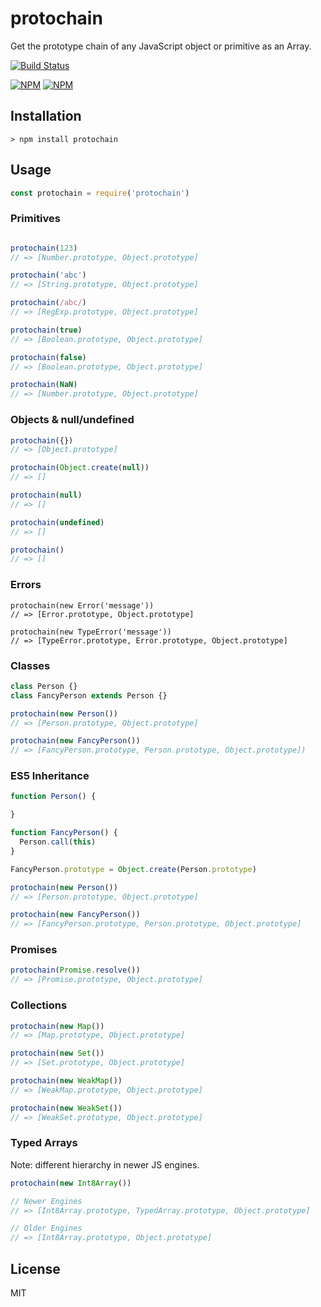 # protochain

Get the prototype chain of any JavaScript object or primitive as an Array.

[![Build Status](https://travis-ci.org/timoxley/protochain.svg?branch=master)](https://travis-ci.org/timoxley/protochain)

[![NPM](https://nodei.co/npm/protochain.png?downloads=true&downloadRank=true)](https://nodei.co/npm-dl/protochain/)
[![NPM](https://nodei.co/npm-dl/protochain.png?months=3&height=3&chrome)](https://nodei.co/npm/protochain/)

## Installation

```
> npm install protochain
```

## Usage

```js
const protochain = require('protochain')
```

### Primitives

```js

protochain(123)
// => [Number.prototype, Object.prototype]

protochain('abc')
// => [String.prototype, Object.prototype]

protochain(/abc/)
// => [RegExp.prototype, Object.prototype]

protochain(true)
// => [Boolean.prototype, Object.prototype]

protochain(false)
// => [Boolean.prototype, Object.prototype]

protochain(NaN)
// => [Number.prototype, Object.prototype]
```

### Objects & null/undefined

```js
protochain({})
// => [Object.prototype]

protochain(Object.create(null))
// => []

protochain(null)
// => []

protochain(undefined)
// => []

protochain()
// => []
```

### Errors

```
protochain(new Error('message'))
// => [Error.prototype, Object.prototype]

protochain(new TypeError('message'))
// => [TypeError.prototype, Error.prototype, Object.prototype]
```

### Classes

```js
class Person {}
class FancyPerson extends Person {}

protochain(new Person())
// => [Person.prototype, Object.prototype]

protochain(new FancyPerson())
// => [FancyPerson.prototype, Person.prototype, Object.prototype])
```

### ES5 Inheritance

```js
function Person() {

}

function FancyPerson() {
  Person.call(this)
}

FancyPerson.prototype = Object.create(Person.prototype)

protochain(new Person())
// => [Person.prototype, Object.prototype]

protochain(new FancyPerson())
// => [FancyPerson.prototype, Person.prototype, Object.prototype]
```

### Promises

```js
protochain(Promise.resolve())
// => [Promise.prototype, Object.prototype]
```

### Collections

```js
protochain(new Map())
// => [Map.prototype, Object.prototype]

protochain(new Set())
// => [Set.prototype, Object.prototype]

protochain(new WeakMap())
// => [WeakMap.prototype, Object.prototype]

protochain(new WeakSet())
// => [WeakSet.prototype, Object.prototype]
```

### Typed Arrays

Note: different hierarchy in newer JS engines.

```js
protochain(new Int8Array())

// Newer Engines
// => [Int8Array.prototype, TypedArray.prototype, Object.prototype]

// Older Engines
// => [Int8Array.prototype, Object.prototype]
```

## License

MIT
